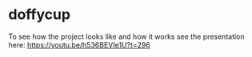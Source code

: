 # doffycup

To see how the project looks like and how it works see the presentation here: https://youtu.be/h536BEVIe1U?t=296

